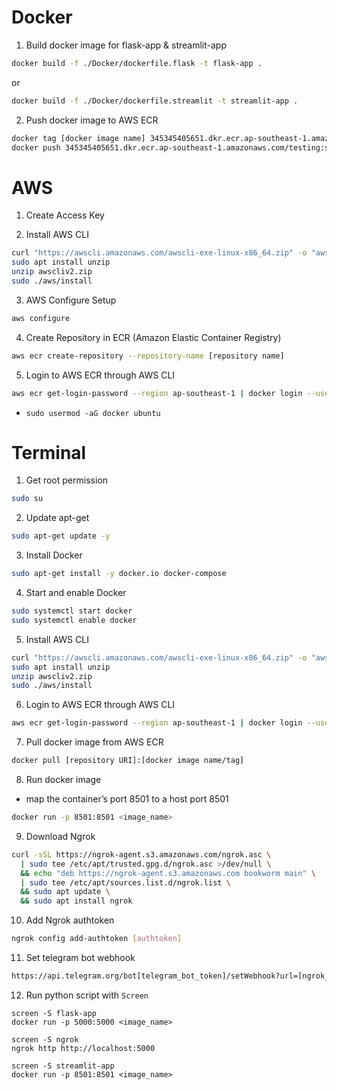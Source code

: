 # Docker

1. Build docker image for flask-app & streamlit-app
```bash
docker build -f ./Docker/dockerfile.flask -t flask-app .
```

or

```bash
docker build -f ./Docker/dockerfile.streamlit -t streamlit-app .
```

2. Push docker image to AWS ECR
```bash
docker tag [docker image name] 345345405651.dkr.ecr.ap-southeast-1.amazonaws.com/testing:streamlit-test
docker push 345345405651.dkr.ecr.ap-southeast-1.amazonaws.com/testing:streamlit-test
```

# AWS

1. Create Access Key

2. Install AWS CLI
```bash
curl "https://awscli.amazonaws.com/awscli-exe-linux-x86_64.zip" -o "awscliv2.zip"
sudo apt install unzip
unzip awscliv2.zip
sudo ./aws/install
```

3. AWS Configure Setup
```bash
aws configure
```

4. Create Repository in ECR (Amazon Elastic Container Registry)
```bash
aws ecr create-repository --repository-name [repository name]
```

5. Login to AWS ECR through AWS CLI
```bash
aws ecr get-login-password --region ap-southeast-1 | docker login --username AWS --password-stdin [repository URI]
```

* `sudo usermod -aG docker ubuntu`

# Terminal

1. Get root permission
```bash
sudo su
```

2. Update apt-get
```bash
sudo apt-get update -y
```

3. Install Docker
```bash
sudo apt-get install -y docker.io docker-compose
```

4. Start and enable Docker
```bash
sudo systemctl start docker
sudo systemctl enable docker
```

5. Install AWS CLI
```bash
curl "https://awscli.amazonaws.com/awscli-exe-linux-x86_64.zip" -o "awscliv2.zip"
sudo apt install unzip
unzip awscliv2.zip
sudo ./aws/install
```

6. Login to AWS ECR through AWS CLI
```bash
aws ecr get-login-password --region ap-southeast-1 | docker login --username AWS --password-stdin [repository URI]
```

7. Pull docker image from AWS ECR
```bash
docker pull [repository URI]:[docker image name/tag]
```

8. Run docker image
* map the container’s port 8501 to a host port 8501
```bash
docker run -p 8501:8501 <image_name>
```

9. Download Ngrok
```bash
curl -sSL https://ngrok-agent.s3.amazonaws.com/ngrok.asc \
  | sudo tee /etc/apt/trusted.gpg.d/ngrok.asc >/dev/null \
  && echo "deb https://ngrok-agent.s3.amazonaws.com bookworm main" \
  | sudo tee /etc/apt/sources.list.d/ngrok.list \
  && sudo apt update \
  && sudo apt install ngrok
```

10. Add Ngrok authtoken
```bash
ngrok config add-authtoken [authtoken]
```

11. Set telegram bot webhook
```bash
https://api.telegram.org/bot[telegram_bot_token]/setWebhook?url=[ngrok_url]
```

12. Run python script with `Screen`
```
screen -S flask-app
docker run -p 5000:5000 <image_name>

screen -S ngrok
ngrok http http://localhost:5000

screen -S streamlit-app
docker run -p 8501:8501 <image_name>
```
